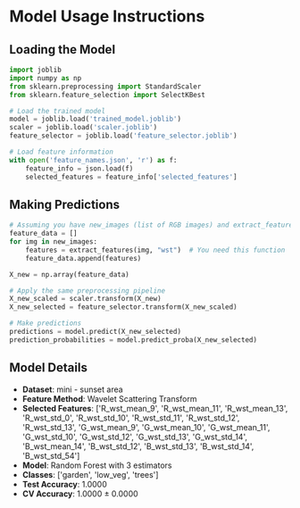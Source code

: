 # Model Usage Instructions

## Loading the Model
```python
import joblib
import numpy as np
from sklearn.preprocessing import StandardScaler
from sklearn.feature_selection import SelectKBest

# Load the trained model
model = joblib.load('trained_model.joblib')
scaler = joblib.load('scaler.joblib')
feature_selector = joblib.load('feature_selector.joblib')

# Load feature information
with open('feature_names.json', 'r') as f:
    feature_info = json.load(f)
    selected_features = feature_info['selected_features']
```

## Making Predictions
```python
# Assuming you have new_images (list of RGB images) and extract_features function
feature_data = []
for img in new_images:
    features = extract_features(img, "wst")  # You need this function
    feature_data.append(features)

X_new = np.array(feature_data)

# Apply the same preprocessing pipeline
X_new_scaled = scaler.transform(X_new)
X_new_selected = feature_selector.transform(X_new_scaled)

# Make predictions
predictions = model.predict(X_new_selected)
prediction_probabilities = model.predict_proba(X_new_selected)
```

## Model Details
- **Dataset**: mini - sunset area
- **Feature Method**: Wavelet Scattering Transform
- **Selected Features**: ['R_wst_mean_9', 'R_wst_mean_11', 'R_wst_mean_13', 'R_wst_std_0', 'R_wst_std_10', 'R_wst_std_11', 'R_wst_std_12', 'R_wst_std_13', 'G_wst_mean_9', 'G_wst_mean_10', 'G_wst_mean_11', 'G_wst_std_10', 'G_wst_std_12', 'G_wst_std_13', 'G_wst_std_14', 'B_wst_mean_14', 'B_wst_std_12', 'B_wst_std_13', 'B_wst_std_14', 'B_wst_std_54']
- **Model**: Random Forest with 3 estimators
- **Classes**: ['garden', 'low_veg', 'trees']
- **Test Accuracy**: 1.0000
- **CV Accuracy**: 1.0000 ± 0.0000
